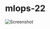 # mlops-22
![Screenshot](https://user-images.githubusercontent.com/111554606/186914421-95af6a2b-0fb6-44f0-b933-7dfab5da05c7.png)
